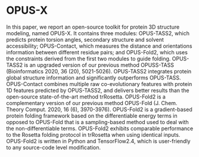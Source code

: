 # OPUS-X

In this paper, we report an open-source toolkit for protein 3D structure modeling, named OPUS-X. It contains three modules: OPUS-TASS2, which predicts protein torsion angles, secondary structure and solvent accessibility; OPUS-Contact, which measures the distance and orientations information between different residue pairs; and OPUS-Fold2, which uses the constraints derived from the first two modules to guide folding. OPUS-TASS2 is an upgraded version of our previous method OPUSS-TASS (Bioinformatics 2020, 36 (20), 5021-5026). OPUS-TASS2 integrates protein global structure information and significantly outperforms OPUS-TASS. OPUS-Contact combines multiple raw co-evolutionary features with protein 1D features predicted by OPUS-TASS2, and delivers better results than the open-source state-of-the-art method trRosetta. OPUS-Fold2 is a complementary version of our previous method OPUS-Fold (J. Chem. Theory Comput. 2020, 16 (6), 3970-3976). OPUS-Fold2 is a gradient-based protein folding framework based on the differentiable energy terms in opposed to OPUS-Fold that is a sampling-based method used to deal with the non-differentiable terms. OPUS-Fold2 exhibits comparable performance to the Rosetta folding protocol in trRosetta when using identical inputs. OPUS-Fold2 is written in Python and TensorFlow2.4, which is user-friendly to any source-code level modification.
